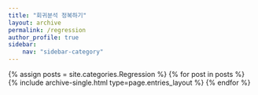 ```yaml
---
title: "회귀분석 정복하기"
layout: archive
permalink: /regression
author_profile: true
sidebar:
    nav: "sidebar-category"
---
```


<!-- 공백이 포함되어 있는 카테고리 이름의 경우 site.categories.['a b c'] 이런식으로! -->

{% assign posts = site.categories.Regression %}
{% for post in posts %} {% include archive-single.html type=page.entries_layout %} {% endfor %}